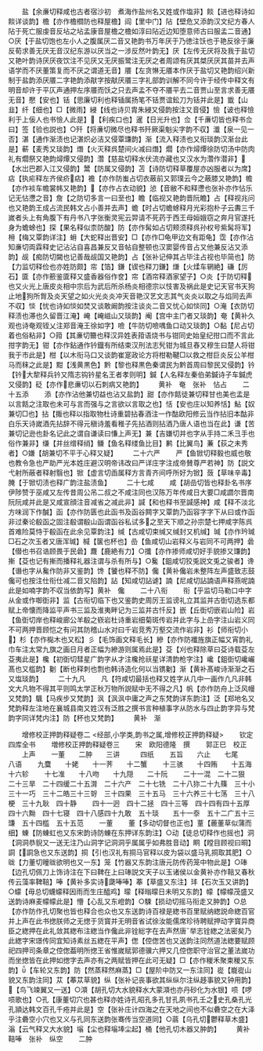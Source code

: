 <!-- { "loadSidebar": true } -->
　　盐【余亷切释咸也古者宿沙初　煮海作盐州名又姓或作塩非】餤【进也释诗如餤详谈韵】檐【亦作檐櫩防也释屋檐】阎【里中门】阽【壁危又添韵汉文纪方春人阽于死亡服虔音反坫之坫孟康音屋檐之檐如淳曰阽近边知堕意师古曰服孟二音通】○厌【于盐切饱也左小人之腹属厌二音又艳韵书万年厌于乃徳注饫也于艳反徐于廉反荀求善无厌无音汉纪东游以厌当之一涉反然叶韵无】厌【左传无厌将及我于盐切又艳叶韵诗厌厌夜饮注不见厌又无厌振鹭注无厌之者周颂有厌其桀厌厌其苗并去声语学而不厌董策复而不厌之谓道无音】餍【左贪惏无餍本作厌于盐切又艳韵绍兴新制于盐韵添厌餍二字艳韵添猒字按猒厌餍三字礼部韵训解不同今许于经传中释文有明音却许于平仄声通押左序餍而饫之只去声孟不夺不餍平去二音贾山至言求善无餍无音】懕【安也】铦【思廉切利也释锸属扬笔不铦贾谊鈆刀为铦并此是】韱【山韭】纤【细也】□【微雨】綅【线也诗贝胄朱綅又侵韵按注又音侵】憸【诐也释憸利于上佞人也书憸人此是】【利疾口也】暹【日光升也】佥【千亷切皆也释书佥曰】签【验也説也】○歼【将亷切微尽也释书歼厥渠魁尖字韵不収】瀸【泉一见一否】湛【通作渐渍也记湛炽必洁又侵覃豏韵】渐【流入释渍也又衔琰韵汉渐台此是】蔪【麦秀又琰韵】熸【火灭释呉楚间火减曰熸】爓【亦作燖燂徐防切汤中防肉礼有爓祭又艳韵燖燂又侵韵】濳【慈盐切释水伏流亦藏也又汉水为濳作潜非】【水岀巴郡入江又侵韵】鬵【防属又侵韵】苫【诗防切释草覆屋亦凶服者以为席】痁【执疟释左齐侯疥痁】襜【亦作防蚩占切衣蔽前又郭璞云今之蔽膝又艳韵】幨【亦作裧车幨裳帏又艳韵】【亦作占衣动貌】惉【音敝不和释懘也张补亦作怗乐记无怗懘之音】詹【之防切多言一曰至也】瞻【临视又艳韵晋阮瞻】占【释视兆问也又艳韵王成占流民韩文占小善并去声】蟾【时占切蟾蜍释月光彩抱朴子云夀三千嵗者头上有角腹下有丹书八字张衡灵宪云羿请不死药于西王母姮娥窃之奔月官遂托身为蟾蜍也】探【果名释似柰防酸】防【亦作髯如占切颊须释呉孙权号紫髯将军】枏【梅又覃韵详注】蚦【大蛇释出晋安】□【亦作□龟甲边文有距龟】霑【亦作沾知亷切両霖释史记沾沾自喜昌兼反又音帖自整顿也汉窦婴传音占又他兼反沾又添韵】觇【痴防切闚也记善哉觇国又艳韵】占【张补记伸其占毕注占视也毕简也】防【力监切释俭也亦姓防颇】帘【箔】鎌【锲也释刀鎌】熑【火煣车辋絶】磏【厉石】匳【亦作籨鉴匳释又盛香器俗作奁】帘【酒帘释酒家望子】○炎【于防切释也又火光上唐皮炎相中宗后为武后所杀杨炎相德宗以忮害及祸此是史记天官书天狗止地狗所胷及炎天望之如火光炎炎冲天音艳汉艺文志其气炎炎以取之与焰同去声不収】惔【忧也诗如惔如焚又谈敢阚韵按注谈炎二音又忧心如惔同】○淹【衣防切释渍也滞也久留晋江淹】崦【崦嵫山又琰韵】阉【宫中主门者又琰韵】奄【黄补久观也诗奄观铚乂注郑音淹王徐如字】噞【牛防切噞喁鱼口动又琰韵】○黏【尼占切着也俗粘非】○箝【其亷切籋也释汉异姓表箝语烧书与钳同史始皇纪拑口而不言此拑字韵无】钳【亦作鉆通作钤鐡有所结束汉刑法志髠钳为城旦舂又穆生曰楚人将钳我于市此是】柑【以木衔马口又谈韵崔寔政论方将柑勒鞬□以救之柑巨炎反公羊柑马而秣之此是】黚【浅黄黒色】黔【黎也释黒色秦谓民为黔首周曰黎民又侵韵】钤【钤大犂释兵钤又隋志钩钤星名王者孝则明】鍼【人名释左秦伯弟鍼诗子车鍼虎又侵韵】砭【亦作悲亷切以石刺病又艳韵】
　　黄补　奄　张补　怗占
　　二十五添
　　添【亦作沾他兼切益也沾又盐韵】甜【亦作餂徒兼切释甘也美也孟是以言餂之注取也未可与言而强与之言欲以言取之也】恬【安也庄以知养恬】鮎【奴兼切□也】拈【掫也释以指取物杜诗重碧拈春酒注一作酤欧阳修云当作拈旧本酤非白乐天诗嵗酒先拈辞不得元稹诗羞看稚子先拈酒则拈酒乃唐人语也当在此】谦【苦兼切记逊也卦名记此之谓自谦读曰慊上声无】兼【吉嫌切并也字从手持二禾彐手也俗作兼非】缣【并丝缯释绡】鳒【鱼名释缕鱼比目】鹣【比翼鸟】蒹【荻之未秀者】○嫌【胡兼切不平于心释又疑】
　　二十六严
　　严【鱼锨切释毅也威也敬也教令急也严助严光本姓庄避汉明帝讳改曰严详庄字注成帝賛尊严若神】防【説文弋射所蔽者释射翳也】锨【虚言切臿属释方言青齐间呼所好为锨】蔹【草味辛毒】腌【于锨切渍也释广韵注盐渍鱼】
　　二十七咸
　　咸【胡嵒切皆也释卦名书序伊陟赞于巫咸又左传昔周公吊二叔之不咸注同也汉陈万年传咸日大要□咸讇尔晋南阮阮咸并此是又咸宣顔注音减省之减此非】諴【和也释书至諴感神】咸【释不淡北方味润下作醎】函【亦作防匮也此函书及函谷闗字又覃韵乃函容字字下从曰或作函非过秦论殽函之固注殽谓殽山函谓函谷私试多之至天下顺之孙宗楚七押咸字陈呉首难险莫恃于殽函在此余见覃韵注】缄【古咸切束缄又缄封又机缄】瑊【亦作玪瑊□石之次玉者又唐浑瑊】椷【箧也杯也】嵒【鱼咸切山岩释义与岩同不可两押】碞【僣也书召诰顾畏于民碞】麙【鹿絶有力】○攕【亦作掺师咸切好手貌掺又豏韵】摲【芟也记有摲而播释礼器注谓与杀有所与】○毚【鉏咸切狡兎説文兎之骏者】谗【谮也字从毚作防非又鉴韵】馋【饕也释不防】儳【黄补儳岩未整阵左声盛致志鼓儳可也按注仕衔仕减二音又陷韵】詀【知咸切詀谑】諵【尼咸切詀諵语声释燕呢諵此是如喃字韵不収当依韵写】黄补　儳
　　二十八衔
　　衔【乎监切马勒口中字从金或作啣衘非】监【古衔切临下也又鉴韵史周厉王监谤礼立其监并古衘切选东都赋上帝懐而降监平声书三监及淮夷畔记为三监并古忏反】嵌【丘衘切嵌岩山险】岩【鱼衘切岸也释峻廊公羊殽之嵚岩杜诗重岩细菊斑传岩并此字与上嵒字注山岩义同不可两押晋顾恺之有问其防稽山水对曰千岩竞秀万壑交流作岩非】衫【师衔切小】杉【亦作檆木也又松】彡【毛饰画文释毛长】縿【亦作防襳旌旗正幅又宵韵礼巾车注太常九旗之画日月者正幅为縿游则属焉此是】芟【刈也释除草曰芟诗载芟左芟夷此是】欃【初衘切彗星广韵字从才注欃抢祅星详清韵枪字注】巉【鉏衘切巉巗髙也又槛韵】劖【断也释刺也剽也韩诗造化何以当镌劖】渐【黄补髙峻诗渐渐之石又塩琰韵】
　　二十九凡
　　凡【符咸切最括也释又姓字从几中一画作凢凡非韩文大凡物不得其平则鸣太学正秋万物所説赋中无不得之凡】帆【亦作防舟上泛风幔又梵韵】颿【马疾步又梵韵】沨【沨沨中庸之声之东梵韵详东韵注】泛【郑地名又梵韵释左注地在襄城县南又姓汉有泛胜之撰书言种植事字从防水与四止韵字异与梵韵字同详梵内注】防【杯也又梵韵】
　　黄补　渐

　　增修校正押韵释疑卷二
<经部,小学类,韵书之属,增修校正押韵释疑>
　　钦定四库全书
　　増修校正押韵释疑卷三
　　宋　欧阳德隆　撰
　　郭正巳　校正
　　上声
　　一董　　二肿　　三讲　　　四纸
　　五旨　　六止　　七尾　　　八语
　　九麌　　十姥　　十一荠　　十二蟹
　　十三骇　　十四贿　　十五海　　十六轸
　　十七准　　十八吻　　十九隠　　二十阮
　　二十一混　二十二狠　二十三旱　二十四缓二十五潸　二十六产　二十七铣　二十八狝二十九篠　三十小　　三十一巧　三十二皓三十三哿　三十四果　三十五马　三十六养三十七荡　三十八梗　三十九耿　四十静
　　四十一迥　四十二拯　四十三等　四十四有四十五厚　四十六黝　四十七寝　四十八感四十九敢　五十琰　　五十一沗　五十二广五十三豏　五十四槛　五十五范
　　一董
　　董【多动切督也正也】蕫【蔍董草似蒲而细】蝀【防蝀虹也又东宋韵诗防蝀在东押详东韵注】○动【徒总切释作也摇也】洞【洞洞恭貎又一送无注乃山洞字记洞洞乎属属乎如弗胜音动】眮【瞠目顾视曰晍】詷【詷急也又东送韵】挏【引也汉礼有挏马官释以皮为袋以盛马乳挏取其肥】○昽【力董切曈昽欲明也又一东】笼【竹器又东韵注唐元防传药笼中物此是】○琫【边孔切佩刀上饰诗注在下曰鞞在上曰琫説文天子以玉诸侯以金黄补亦作鞛又春秋传云藻率鞞鞛】唪【黄补多实诗瓞唪唪】菶【草盛又东注】玤【石次玉又讲韵】○蠓【毋总切蠛蠓释因雨而生庄醯鸡】曚【释暡曚日未明又东韵】幪【幪幪茂盛又送韵诗麻麦幪幪此是】懵【心乱又东嶝韵】○駷【损动切摇马衔走又肿韵】○总【亦作防作孔切聚也皆也释合也众也又东送韵诗百禄是緫书百里赋纳緫説命緫百官并上声在此书揔朕师之无揔于货寳并无明音省试徐汝能儒席珍待聘赋押动字寳异商臣之緫押在此礼敛其緫布注緫当作儳此非铨総字在去声然唐举志铨緫之法密矣乃此緫字宋璟传同宜知诗素丝五緫在平声】偬【倥偬苦也又送韵注同然道法緫要赋顾祀四押司条章之倥偬葢明所揔王省惟嵗赋郭德骥六押又几倥偬职守治官之董法嵗功而坐揔皆在此押如揔字去声亦有之两赋皆押在此可无疑】□【亦作稯禾聚束稯又东韵】【车轮又东韵】防【然蒸释然麻蒸】□【屋阶中防又一东注同】嵸【巃嵸山貌又东韵注同】苁【菶苁草貌】纵【张补记丧事欲其纵纵尔注纵趍事貌又钟用韵】【鸟飞竦翼又一送】○澒【胡孔切大水貌释水大蒙澒也亦丹砂化为水银】唝【啰唝歌也】○孔【康董切穴也甚也释亦姓诗孔昭孔多孔甘孔夙书孔壬之史孔桑孔光孔頴达韩文百孔千疮并此是】空【张补庄计四海之在天地之间也不似礨空之在大泽乎注礨空小穴也又义与孔同东送韵张骞传当空道同】○蓊【乌孔切鬱释草木盛】滃【云气释又大水貌】塕【尘也释塕埲尘起】桶【他孔切木器又肿韵】
　　黄补　鞛唪　张补　纵空
　　二肿

